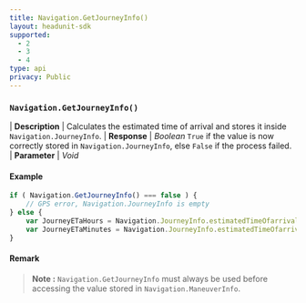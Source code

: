 ```yaml
---
title: Navigation.GetJourneyInfo()
layout: headunit-sdk
supported:
  - 2
  - 3
  - 4
type: api
privacy: Public
---
```


### `Navigation.GetJourneyInfo()`

| **Description** | Calculates the estimated time of arrival and stores it inside `Navigation.JourneyInfo`.
| **Response** | *Boolean*  `True` if the value is now correctly stored in `Navigation.JourneyInfo`, else `False` if the process failed.
| **Parameter**   | *Void*

#### Example

```javascript
if ( Navigation.GetJourneyInfo() === false ) {
	// GPS error, Navigation.JourneyInfo is empty
} else {
	var JourneyETaHours = Navigation.JourneyInfo.estimatedTimeOfarrivalH;
	var JourneyETaMinutes = Navigation.JourneyInfo.estimatedTimeOfarrivalMin;
}
```

#### Remark

>**Note :** `Navigation.GetJourneyInfo` must always be used before accessing the value stored in `Navigation.ManeuverInfo`.
